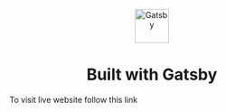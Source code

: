 <p align="center">
  <a href="https://www.gatsbyjs.com/?utm_source=starter&utm_medium=readme&utm_campaign=minimal-starter">
    <img alt="Gatsby" src="https://www.gatsbyjs.com/Gatsby-Monogram.svg" width="60" />
  </a>
</p>
<h1 align="center">
  Built with Gatsby
</h1>

<p>To visit live website follow this link
   <a href="https://portfoliowebsitemaster77892.gatsbyjs.io/">
</p>

